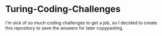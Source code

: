 # Turing-Coding-Challenges
I'm sick of so much coding challenges to get a job, so I decided to create this repository to save the answers for later copypasting.
